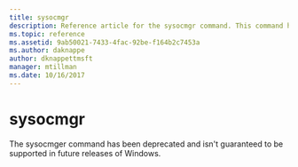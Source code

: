 ```yaml
---
title: sysocmgr
description: Reference article for the sysocmgr command. This command has been deprecated and is not guaranteed to be supported in future releases of Windows.
ms.topic: reference
ms.assetid: 9ab50021-7433-4fac-92be-f164b2c7453a
ms.author: daknappe
author: dknappettmsft
manager: mtillman
ms.date: 10/16/2017
---
```


# sysocmgr

The sysocmger command has been deprecated and isn't guaranteed to be supported in future releases of Windows.
